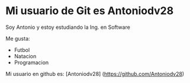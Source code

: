 # Mi usuario de Git es Antoniodv28

Soy Antonio y estoy estudiando la Ing. en Software 

Me gusta:

- Futbol
- Natacion
- Programacion 

Mi usuario en github es: [Antoniodv28] (https://github.com/Antoniodv28)